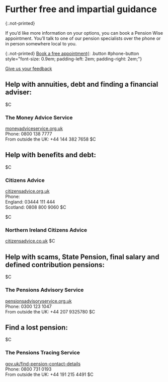 # Further free and impartial guidance

{:.not-printed}

If you’d like more information on your options, you can book a Pension Wise appointment. You’ll talk to one of our pension specialists over the phone or in person somewhere local to you.

{:.not-printed}
[Book a free appointment](/appointments){: .button #phone-button style="font-size: 0.9em; padding-left: 2em; padding-right: 2em;"}

[Give us your feedback](http://research.pensionwise.gov.uk/s/online_exit_poll/)

## Help with annuities, debt and finding a financial adviser:

$C
### The Money Advice Service
[moneyadviceservice.org.uk](https://moneyadviceservice.org.uk)<br>
Phone: 0800 138 7777<br>
From outside the UK: +44 144 382 7658
$C

## Help with benefits and debt:

$C
### Citizens Advice
[citizensadvice.org.uk](https://citizensadvice.org.uk)<br>
Phone:<br>
England: 03444 111 444<br>
Scotland: 0808 800 9060
$C

$C
### Northern Ireland Citizens Advice
[citizensadvice.co.uk](https://citizensadvice.org.uk)
$C

## Help with scams, State Pension, final salary and defined contribution pensions:

$C
### The Pensions Advisory Service
[pensionsadvisoryservice.org.uk](https://pensionsadvisoryservice.org.uk)<br>
Phone: 0300 123 1047<br>
From outside the UK: +44 207 9325780
$C

## Find a lost pension:

$C
### The Pensions Tracing Service
[gov.uk/find-pension-contact-details](https://www.gov.uk/find-pension-contact-details)<br>
Phone: 0800 731 0193<br>
From outside the UK: +44 191 215 4491
$C

